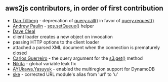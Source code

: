 ## aws2js contributors, in order of first contribution

 * [Dan Tillberg](https://github.com/tillberg) - deprecation of [query.call()](https://github.com/SaltwaterC/aws2js/wiki/query.call%28%29) in favor of [query.request()](https://github.com/SaltwaterC/aws2js/wiki/query.request%28%29)
 * [Andrew Paulin](https://github.com/ConstantineXVI) - [sqs.setQueue()](https://github.com/SaltwaterC/aws2js/wiki/sqs.setQueue%28%29) helper
 * [Dave Cleal](https://github.com/dcleal)
  * client loader creates a new object on invocation
  * passing HTTP options to the client loader
  * attached a parsed XML document when the connection is prematurely closed
 * [Carlos Guerreiro](http://perceptiveconstructs.com/) - the query argument for the [s3.get()](https://github.com/SaltwaterC/aws2js/wiki/s3.get%28%29) method
 * [Nikita](https://github.com/nab) - global variable leak fix
 * [AYUkawa,Yasuyuk](https://github.com/toomore-such) - enabled the multiregion support for DynamoDB
 * [ske](https://github.com/ske) - corrected URL module's alias from 'url' to 'u'
